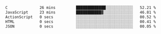 
<!--START_SECTION:waka-->

```txt
C              26 mins         █████████████░░░░░░░░░░░░   52.21 %
JavaScript     23 mins         ███████████▓░░░░░░░░░░░░░   46.81 %
ActionScript   0 secs          ░░░░░░░░░░░░░░░░░░░░░░░░░   00.52 %
HTML           0 secs          ░░░░░░░░░░░░░░░░░░░░░░░░░   00.41 %
JSON           0 secs          ░░░░░░░░░░░░░░░░░░░░░░░░░   00.05 %
```

<!--END_SECTION:waka-->
